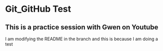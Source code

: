 # Git_GitHub Test

## This is a practice session with Gwen on Youtube

I am modifying the README in the branch and this is because I am doing a test